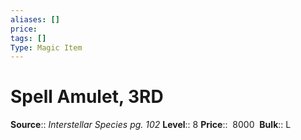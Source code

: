 ```yaml
---
aliases: []
price: 
tags: []
Type: Magic Item
---
```


# Spell Amulet, 3RD

**Source**:: _Interstellar Species pg. 102_
**Level**:: 8
**Price**::  8000 
**Bulk**:: L
